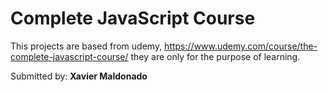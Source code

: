 # Complete JavaScript Course

This projects are based from udemy, https://www.udemy.com/course/the-complete-javascript-course/ they are only for the purpose of learning.

Submitted by: **Xavier Maldonado**

